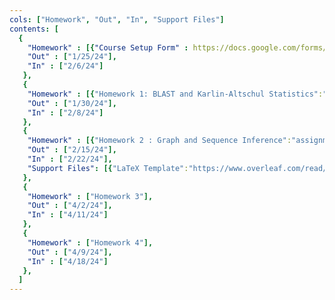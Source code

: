 ```yaml
---
cols: ["Homework", "Out", "In", "Support Files"]
contents: [
  {
    "Homework" : [{"Course Setup Form" : https://docs.google.com/forms/d/e/1FAIpQLSdNq0VUYtp_iUx0PCZnOv3zB5rTDhSkQWWxwBBlwZ2NLyPyBA/viewform}],
    "Out" : ["1/25/24"],
    "In" : ["2/6/24"]
   },
   {
    "Homework" : [{"Homework 1: BLAST and Karlin-Altschul Statistics":"/assignments/CS1820_HW1.pdf"}],
    "Out" : ["1/30/24"],
    "In" : ["2/8/24"]
   },
   {
    "Homework" : [{"Homework 2 : Graph and Sequence Inference":"assignments/CS1820_HW2.pdf"}],
    "Out" : ["2/15/24"],
    "In" : ["2/22/24"],
    "Support Files": [{"LaTeX Template":"https://www.overleaf.com/read/ddjqcqpfvgfr#87e3c7"}]
   },
   {
    "Homework" : ["Homework 3"],
    "Out" : ["4/2/24"],
    "In" : ["4/11/24"]
   },
   {
    "Homework" : ["Homework 4"],
    "Out" : ["4/9/24"],
    "In" : ["4/18/24"]
   },
  ]
---
```

<!-- link format (include braces) {"Homework 1: Alignment": "https://google.com"} -->
